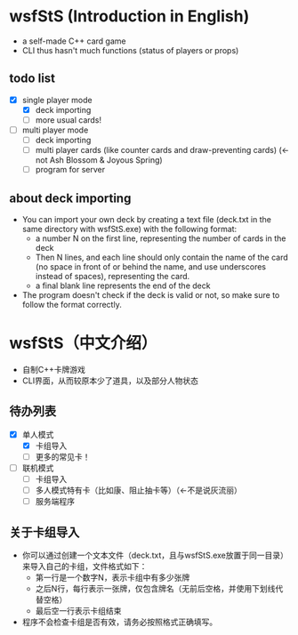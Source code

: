 # wsfStS (Introduction in English)
- a self-made C++ card game
- CLI thus hasn't much functions (status of players  or  props)
## todo list
- [X] single player mode
  - [X] deck importing
  - [ ] more usual cards!
- [ ] multi player mode
  - [ ] deck importing
  - [ ] multi player cards (like counter cards and draw-preventing cards) (<- not Ash Blossom & Joyous Spring)
  - [ ] program for server
## about deck importing
- You can import your own deck by creating a text file (deck.txt in the same directory with wsfStS.exe) with the following format:
  - a number N on the first line, representing the number of cards in the deck
  - Then N lines, and each line should only contain the name of the card (no space in front of or behind the name, and use underscores instead of spaces), representing the card.
  - a final blank line represents the end of the deck
- The program doesn't check if the deck is valid or not, so make sure to follow the format correctly.

# wsfStS（中文介绍）
- 自制C++卡牌游戏
- CLI界面，从而较原本少了道具，以及部分人物状态
## 待办列表
- [X] 单人模式
  - [X] 卡组导入
  - [ ] 更多的常见卡！
- [ ] 联机模式
  - [ ] 卡组导入
  - [ ] 多人模式特有卡（比如康、阻止抽卡等）（<-不是说灰流丽）
  - [ ] 服务端程序
## 关于卡组导入
- 你可以通过创建一个文本文件（deck.txt，且与wsfStS.exe放置于同一目录）来导入自己的卡组，文件格式如下：
  - 第一行是一个数字N，表示卡组中有多少张牌
  - 之后N行，每行表示一张牌，仅包含牌名（无前后空格，并使用下划线代替空格）
  - 最后空一行表示卡组结束
- 程序不会检查卡组是否有效，请务必按照格式正确填写。
